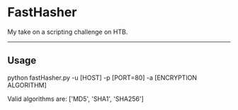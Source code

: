 # FastHasher

My take on a scripting challenge on HTB.

-----

## Usage

python fastHasher.py -u [HOST] -p [PORT=80] -a [ENCRYPTION ALGORITHM]

Valid algorithms are: ['MD5', 'SHA1', 'SHA256']
